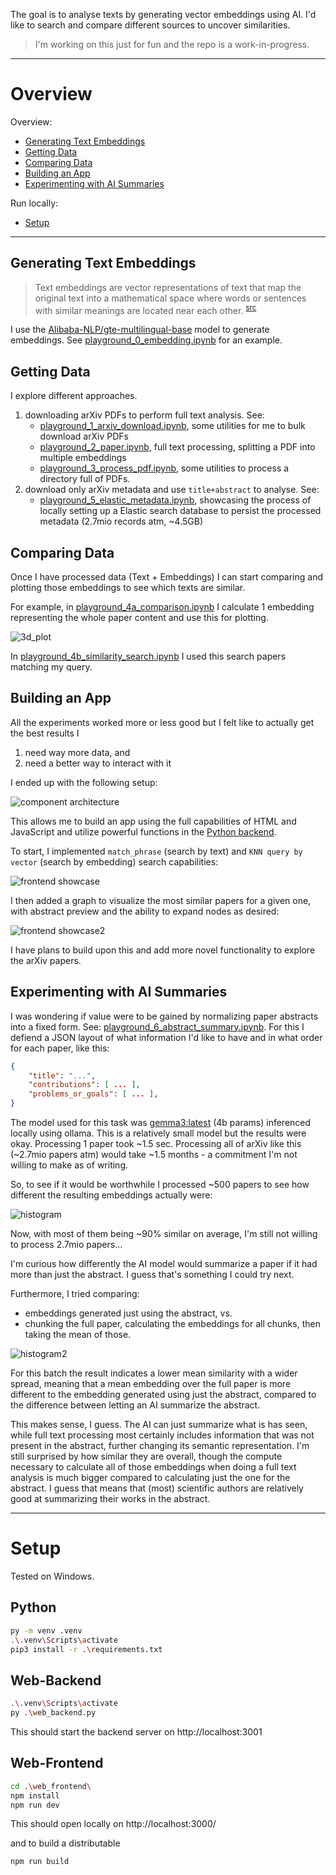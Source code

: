The goal is to analyse texts by generating vector embeddings using AI. I'd like to search and compare different sources to uncover similarities.

> I'm working on this just for fun and the repo is a work-in-progress.

---
# Overview

Overview:
- [Generating Text Embeddings](#generate_text_embedding)
- [Getting Data](#getting_data)
- [Comparing Data](#comparing_data)
- [Building an App](#building_app)
- [Experimenting with AI Summaries](#ai_summaries)

Run locally:
- [Setup](#setup)
---

## <a id="generate_text_embedding"></a>Generating Text Embeddings

> Text embeddings are vector representations of text that map the original text into a mathematical space where words or sentences with similar meanings are located near each other. <sup>[src](https://www.geeksforgeeks.org/what-is-text-embedding/)</sup>

I use the [Alibaba-NLP/gte-multilingual-base](https://huggingface.co/Alibaba-NLP/gte-multilingual-base) model to generate embeddings.
See [playground_0_embedding.ipynb](playground_0_embedding.ipynb) for an example.

## <a id="getting_data"></a>Getting Data
I explore different approaches.

1. downloading arXiv PDFs to perform full text analysis. See:
    - [playground_1_arxiv_download.ipynb](playground_1_arxiv_download.ipynb), some utilities for me to bulk download arXiv PDFs
    - [playground_2_paper.ipynb](playground_2_paper.ipynb), full text processing, splitting a PDF into multiple embeddings
    - [playground_3_process_pdf.ipynb](playground_3_process_pdf.ipynb), some utilities to process a directory full of PDFs.
2. download only arXiv metadata and use `title+abstract` to analyse. See:
    - [playground_5_elastic_metadata.ipynb](playground_5_elastic_metadata.ipynb), showcasing the process of locally setting up a Elastic search database to persist the processed metadata (2.7mio records atm, ~4.5GB)

## <a id="comparing_data"></a>Comparing Data
Once I have processed data (Text + Embeddings) I can start comparing and plotting those embeddings to see which texts are similar.

For example, in [playground_4a_comparison.ipynb](playground_4a_comparison.ipynb) I calculate 1 embedding representing the whole paper content and use this for plotting.

![3d_plot](./assets/3d_plot.gif)

In [playground_4b_similarity_search.ipynb](playground_4b_similarity_search.ipynb) I used this search papers matching my query.

## <a id="building_app"></a>Building an App
All the experiments worked more or less good but I felt like to actually get the best results I
1. need way more data, and
2. need a better way to interact with it

I ended up with the following setup:

![component architecture](./assets/diagram.drawio.png)

This allows me to build an app using the full capabilities of HTML and JavaScript and utilize powerful functions in the [Python backend](web_backend.py).

To start, I implemented `match_phrase` (search by text) and `KNN query by vector` (search by embedding) search capabilities:

![frontend showcase](./assets/frontend_showcase.gif)

I then added a graph to visualize the most similar papers for a given one, with abstract preview and the ability to expand nodes as desired:

![frontend showcase2](./assets/frontend_showcase2.gif)


I have plans to build upon this and add more novel functionality to explore the arXiv papers.

## <a id="ai_summaries"></a>Experimenting with AI Summaries


I was wondering if value were to be gained by normalizing paper abstracts into a fixed form.
See: [playground_6_abstract_summary.ipynb](playground_6_abstract_summary.ipynb).
For this I defiend a JSON layout of what information I'd like to have and in what order for each paper, like this:
```json
{
    "title": "...",
    "contributions": [ ... ],
    "problems_or_goals": [ ... ],
}
```

The model used for this task was [gemma3:latest](https://ollama.com/library/gemma3:4b) (4b params) inferenced locally using ollama. This is a relatively small model but the results were okay. Processing 1 paper took ~1.5 sec. Processing all of arXiv like this (~2.7mio papers atm) would take ~1.5 months - a commitment I'm not willing to make as of writing.

So, to see if it would be worthwhile I processed ~500 papers to see how different the resulting embeddings actually were:

![histogram](./assets/histogram.png)

Now, with most of them being ~90% similar on average, I'm still not willing to process 2.7mio papers...

I'm curious how differently the AI model would summarize a paper if it had more than just the abstract. I guess that's something I could try next.

Furthermore, I tried comparing:
- embeddings generated just using the abstract, vs.
- chunking the full paper, calculating the embeddings for all chunks, then taking the mean of those.

![histogram2](./assets/histogram2.png)

For this batch the result indicates a lower mean similarity with a wider spread, meaning that a mean embedding over the full paper is more different to the embedding generated using just the abstract, compared to the difference between letting an AI summarize the abstract. 

This makes sense, I guess. The AI can just summarize what is has seen, while full text processing most certainly includes information that was not present in the abstract, further changing its semantic representation. I'm still surprised by how similar they are overall, though the compute necessary to calculate all of those embeddings when doing a full text analysis is much bigger compared to calculating just the one for the abstract. I guess that means that (most) scientific authors are relatively good at summarizing their works in the abstract.


---
# <a id="setup"></a>Setup
Tested on Windows.

## Python
```bash
py -m venv .venv
.\.venv\Scripts\activate
pip3 install -r .\requirements.txt
```

## Web-Backend
```bash
.\.venv\Scripts\activate
py .\web_backend.py
```

This should start the backend server on http://localhost:3001

## Web-Frontend
```bash
cd .\web_frontend\
npm install
npm run dev
```
This should open locally on http://localhost:3000/

and to build a distributable
```bash
npm run build
```